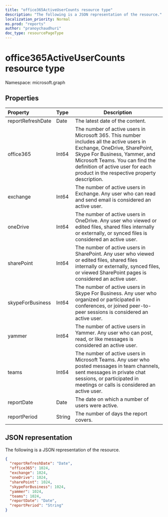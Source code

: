 ```yaml
---
title: "office365ActiveUserCounts resource type"
description: "The following is a JSON representation of the resource."
localization_priority: Normal
ms.prod: "reports"
author: "pranoychaudhuri"
doc_type: resourcePageType
---
```


# office365ActiveUserCounts resource type

Namespace: microsoft.graph

## Properties

| Property          | Type   | Description                              |
| :---------------- | :----- | ---------------------------------------- |
| reportRefreshDate | Date   | The latest date of the content.          |
| office365         | Int64  | The number of active users in Microsoft 365. This number includes all the active users in Exchange, OneDrive, SharePoint, Skype For Business, Yammer, and Microsoft Teams. You can find the definition of active user for each product in the respective property description. |
| exchange          | Int64  | The number of active users in Exchange. Any user who can read and send email is considered an active user. |
| oneDrive          | Int64  | The number of active users in OneDrive. Any user who viewed or edited files, shared files internally or externally, or synced files is considered an active user. |
| sharePoint        | Int64  | The number of active users in SharePoint. Any user who viewed or edited files, shared files internally or externally, synced files, or viewed SharePoint pages is considered an active user. |
| skypeForBusiness  | Int64  | The number of active users in Skype For Business. Any user who organized or participated in conferences, or joined peer-to-peer sessions is considered an active user. |
| yammer            | Int64  | The number of active users in Yammer. Any user who can post, read, or like messages is considered an active user. |
| teams             | Int64  | The number of active users in Microsoft Teams. Any user who posted messages in team channels, sent messages in private chat sessions, or participated in meetings or calls is considered an active user. |
| reportDate        | Date   | The date on which a number of users were active. |
| reportPeriod      | String | The number of days the report covers.    |

## JSON representation

The following is a JSON representation of the resource.

<!-- {
  "blockType": "resource",
  "@odata.type": "microsoft.graph.office365ActiveUserCounts"
} -->

```json
{
  "reportRefreshDate": "Date", 
  "office365": 1024, 
  "exchange": 1024, 
  "oneDrive": 1024, 
  "sharePoint": 1024, 
  "skypeForBusiness": 1024, 
  "yammer": 1024, 
  "teams": 1024, 
  "reportDate": "Date", 
  "reportPeriod": "String"
}
```
